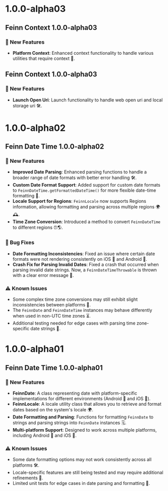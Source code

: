 # 1.0.0-alpha03

## Feinn Context 1.0.0-alpha03

### 🌟 New Features

- **Platform Context**: Enhanced context functionality to handle various utilities that require context 🔧.

## Feinn Context 1.0.0-alpha03

### 🌟 New Features

- **Launch Open Uri**: Launch functionality to handle web open uri and local storage uri 🛠️.️

# 1.0.0-alpha02

## Feinn Date Time 1.0.0-alpha02

### 🌟 New Features

- **Improved Date Parsing**: Enhanced parsing functions to handle a broader range of date formats with better error handling 🛠️.
- **Custom Date Format Support**: Added support for custom date formats to `FeinnDateTime.getFormattedDateTime()` for more flexible date-time formatting 🔧.
- **Locale Support for Regions**: `FeinnLocale` now supports Regions information, allowing formatting and parsing across multiple regions 🌍🕰️.
- **Time Zone Conversion**: Introduced a method to convert `FeinnDateTime` to different regions ⏰🌎.

### 🐞 Bug Fixes

- **Date Formatting Inconsistencies**: Fixed an issue where certain date formats were not rendering consistently on iOS 🍏 and Android 📱.
- **Crash Fix for Parsing Invalid Dates**: Fixed a crash that occurred when parsing invalid date strings. Now, a `FeinnDateTimeThrowable` is thrown with a clear error message 🛑.

### ⚠️ Known Issues

- Some complex time zone conversions may still exhibit slight inconsistencies between platforms 🔧.
- The `FeinnDate` and `FeinnDateTime` instances may behave differently when used in non-UTC time zones ⏳.
- Additional testing needed for edge cases with parsing time zone-specific date strings 🧪.

# 1.0.0-alpha01

## Feinn Date Time 1.0.0-alpha01

### 🌟 New Features

- **FeinnDate**: A class representing date with platform-specific implementations for different environments (Android 📱 and iOS 🍏).
- **FeinnLocale**: A locale utility class that allows you to retrieve and format dates based on the system's locale 🌍.
- **Date Formatting and Parsing**: Functions for formatting `FeinnDate` to strings and parsing strings into `FeinnDate` instances 🗓️.
- **Multi-platform Support**: Designed to work across multiple platforms, including Android 📱 and iOS 🍏.

### ⚠️ Known Issues

- Some date formatting options may not work consistently across all platforms 🛠️.
- Locale-specific features are still being tested and may require additional refinements 🔧.
- Limited unit tests for edge cases in date parsing and formatting 🧪.